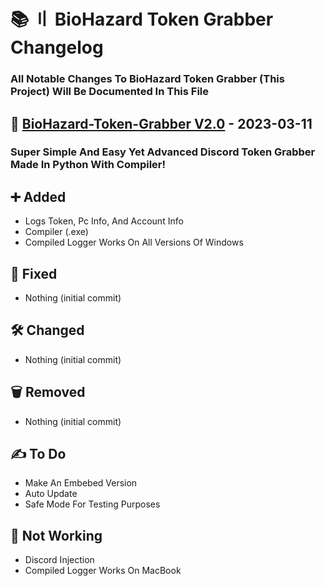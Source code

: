 # 📚 〢 BioHazard Token Grabber Changelog

### All Notable Changes To BioHazard Token Grabber (This Project) Will Be Documented In This File

## 🔑 [BioHazard-Token-Grabber V2.0](https://github.com/DevBubba/Batch-Obfuscator/releases/tag/V2.1) - 2023-03-11

### Super Simple And Easy Yet Advanced Discord Token Grabber Made In Python With Compiler!

## ➕ Added

- Logs Token, Pc Info, And Account Info
- Compiler (.exe)
- Compiled Logger Works On All Versions Of Windows


## 🔨 Fixed

- Nothing (initial commit)


## 🛠️ Changed

- Nothing (initial commit)


## 🗑️ Removed

- Nothing (initial commit)


## ✍️ To Do

- Make An Embebed Version
- Auto Update
- Safe Mode For Testing Purposes

## 🚫 Not Working

- Discord Injection
- Compiled Logger Works On MacBook
